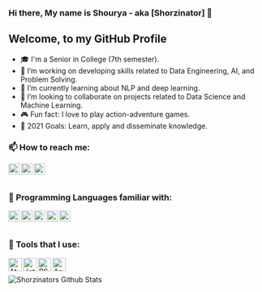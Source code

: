 ### Hi there, My name is Shourya - aka [Shorzinator] 👋

## Welcome, to my GitHub Profile
- 🎓 I'm a Senior in College (7th semester).
- 🥋 I’m working on developing skills related to Data Engineering, AI, and Problem Solving. 
- 🌱 I’m currently learning about NLP and deep learning.
- 👯 I’m looking to collaborate on projects related to Data Science and Machine Learning.
- 🎮 Fun fact: I love to play action-adventure games.
- 💎 2021 Goals: Learn, apply and disseminate knowledge.


### 📫 How to reach me: 
[<img align="left" alt="Shorzinator | LinkedIn" width="22px" src="https://cdn.jsdelivr.net/npm/simple-icons@v3/icons/linkedin.svg" />][linkedin]
[<img align="left" alt="Shorzinator | Instagram" width="22px" src="https://cdn.jsdelivr.net/npm/simple-icons@v3/icons/instagram.svg" />][instagram]
[<img align="left" alt="Shorzinator | Gmail" width="22px" src="https://cdn.jsdelivr.net/npm/simple-icons@v3/icons/gmail.svg" />][gmail]
<br />
<br />

### 💬 Programming Languages familiar with: 
[<img align="left" alt="Shorzinator | Gmail" width="22px" src="https://cdn.jsdelivr.net/npm/simple-icons@v3/icons/python.svg" />][linkedin]
[<img align="left" alt="Shorzinator | Gmail" width="22px" src="https://cdn.jsdelivr.net/npm/simple-icons@v3/icons/r.svg" />][linkedin]
[<img align="left" alt="Shorzinator | Gmail" width="22px" src="https://cdn.jsdelivr.net/npm/simple-icons@v3/icons/java.svg" />][linkedin]
[<img align="left" alt="Shorzinator | Gmail" width="22px" src="https://cdn.jsdelivr.net/npm/simple-icons@v3/icons/c.svg" />][linkedin]
[<img align="left" alt="Shorzinator | Gmail" width="22px" src="https://cdn.jsdelivr.net/npm/simple-icons@v3/icons/cplusplus.svg" />][linkedin]


<br />
<br />

### 🔧 Tools that I use:

[<img align="left" alt="Atom" width="26px" src="https://user-images.githubusercontent.com/62899599/89465539-e9248000-d78f-11ea-89a3-bcb4d46056bd.png" />][linkedin]
[<img align="left" alt="Jetbrains" width="26px" src="https://user-images.githubusercontent.com/62899599/89465547-eaee4380-d78f-11ea-85b8-8e19c0d6f8ee.png" />][linkedin]
[<img align="left" alt="RStudio" width="26px" src="https://user-images.githubusercontent.com/62899599/89707316-84814500-d98a-11ea-8392-bd1af4a3fca8.png" />][linkedin]
[<img align="left" alt="Anaconda" width="26px" src="https://user-images.githubusercontent.com/62899599/89707321-86e39f00-d98a-11ea-8992-343f9dc5a839.png" />][linkedin]


<br />
<br />

<img align="left" alt="Shorzinators Github Stats" src="https://github-readme-stats.vercel.app/api?username=shorzinator&show_icons=true&hide_border=true&theme=gruvbox" />

<br />
<br />
<br />

[instagram]: https://www.instagram.com/shorzinator
[linkedin]: https://www.linkedin.com/in/shourya-maheshwari-978606171/
[gmail]: mailto::shouryamaheshwari5@gmail.com









